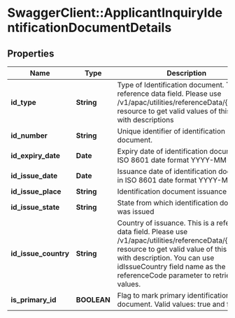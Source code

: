 # SwaggerClient::ApplicantInquiryIdentificationDocumentDetails

## Properties
Name | Type | Description | Notes
------------ | ------------- | ------------- | -------------
**id_type** | **String** | Type of Identification document. This is a reference data field. Please use /v1/apac/utilities/referenceData/{idType} resource to get valid values of this field with descriptions | [optional] 
**id_number** | **String** | Unique identifier of identification document. | [optional] 
**id_expiry_date** | **Date** | Expiry date of identification document in ISO 8601 date format YYYY-MM-DD | [optional] 
**id_issue_date** | **Date** | Issuance date of identification document in ISO 8601 date format YYYY-MM-DD | [optional] 
**id_issue_place** | **String** | Identification document issuance place | [optional] 
**id_issue_state** | **String** | State from which identification document was issued | [optional] 
**id_issue_country** | **String** | Country of issuance. This is a reference data field. Please use /v1/apac/utilities/referenceData/{country} resource to get valid value of this field with description. You can use idIssueCountry field name as the referenceCode parameter to retrieve the values. | [optional] 
**is_primary_id** | **BOOLEAN** | Flag to mark primary identification document. Valid values: true and false | [optional] 

